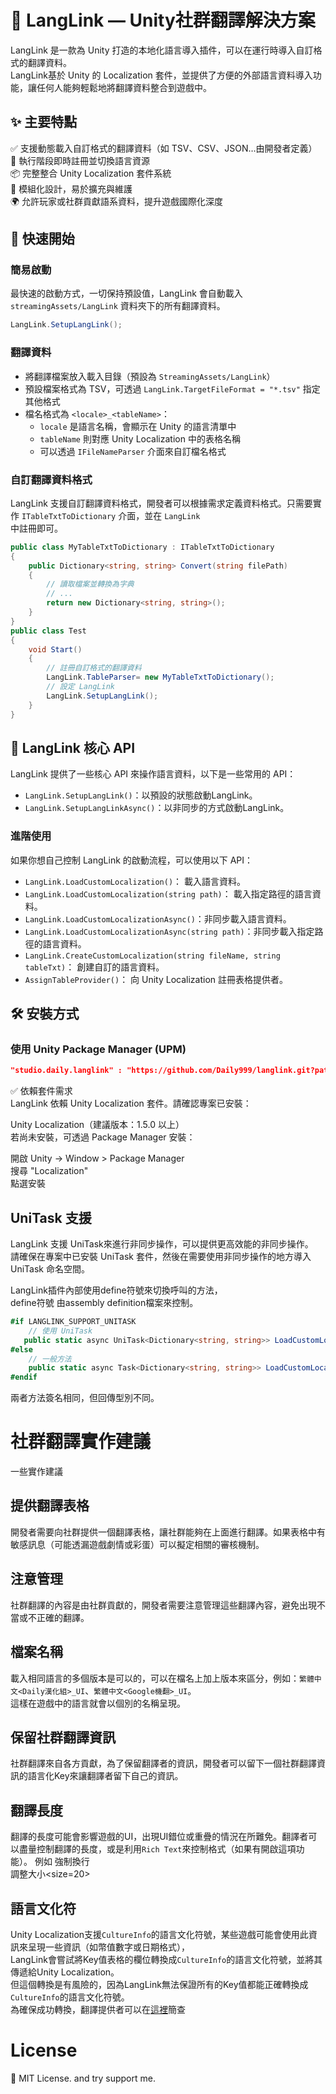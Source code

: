 # 💬 LangLink — Unity社群翻譯解決方案

LangLink 是一款為 Unity 打造的本地化語言導入插件，可以在運行時導入自訂格式的翻譯資料。  
LangLink基於 Unity 的 Localization 套件，並提供了方便的外部語言資料導入功能，讓任何人能夠輕鬆地將翻譯資料整合到遊戲中。

## ✨ 主要特點

✅ 支援動態載入自訂格式的翻譯資料（如 TSV、CSV、JSON…由開發者定義）  
🔁 執行階段即時註冊並切換語言資源  
📦 完整整合 Unity Localization 套件系統  
🔌 模組化設計，易於擴充與維護  
🌍 允許玩家或社群貢獻語系資料，提升遊戲國際化深度

## 🚀 快速開始

### 簡易啟動

最快速的啟動方式，一切保持預設值，LangLink 會自動載入 `streamingAssets/LangLink` 資料夾下的所有翻譯資料。

~~~csharp
LangLink.SetupLangLink();
~~~

### 翻譯資料

- 將翻譯檔案放入載入目錄（預設為 `StreamingAssets/LangLink`）
- 預設檔案格式為 TSV，可透過 `LangLink.TargetFileFormat = "*.tsv"` 指定其他格式
- 檔名格式為 `<locale>_<tableName>`：
    - `locale` 是語言名稱，會顯示在 Unity 的語言清單中
    - `tableName` 則對應 Unity Localization 中的表格名稱
    - 可以透過 `IFileNameParser` 介面來自訂檔名格式

### 自訂翻譯資料格式

LangLink 支援自訂翻譯資料格式，開發者可以根據需求定義資料格式。只需要實作 `ITableTxtToDictionary` 介面，並在 `LangLink`  
中註冊即可。

~~~csharp
public class MyTableTxtToDictionary : ITableTxtToDictionary
{
    public Dictionary<string, string> Convert(string filePath)
    {
        // 讀取檔案並轉換為字典
        // ...
        return new Dictionary<string, string>();
    }
}
public class Test 
{
    void Start()
    {
        // 註冊自訂格式的翻譯資料
        LangLink.TableParser= new MyTableTxtToDictionary();
        // 設定 LangLink
        LangLink.SetupLangLink();
    }
}
~~~

## 🔧 LangLink 核心 API

LangLink 提供了一些核心 API 來操作語言資料，以下是一些常用的 API：

- `LangLink.SetupLangLink()`：以預設的狀態啟動LangLink。
- `LangLink.SetupLangLinkAsync()`：以非同步的方式啟動LangLink。

### 進階使用

如果你想自己控制 LangLink 的啟動流程，可以使用以下 API：

- `LangLink.LoadCustomLocalization()`： 載入語言資料。
- `LangLink.LoadCustomLocalization(string path)`： 載入指定路徑的語言資料。
- `LangLink.LoadCustomLocalizationAsync()`：非同步載入語言資料。
- `LangLink.LoadCustomLocalizationAsync(string path)`：非同步載入指定路徑的語言資料。
- `LangLink.CreateCustomLocalization(string fileName, string tableTxt)`： 創建自訂的語言資料。
- `AssignTableProvider()`： 向 Unity Localization 註冊表格提供者。

## 🛠️ 安裝方式

### 使用 Unity Package Manager (UPM)

~~~json
"studio.daily.langlink" : "https://github.com/Daily999/langlink.git?path=LangLink"
~~~

✅ 依賴套件需求  
LangLink 依賴 Unity Localization 套件。請確認專案已安裝：

Unity Localization（建議版本：1.5.0 以上）  
若尚未安裝，可透過 Package Manager 安裝：

開啟 Unity → Window > Package Manager  
搜尋 "Localization"  
點選安裝

## UniTask 支援

LangLink 支援 UniTask來進行非同步操作，可以提供更高效能的非同步操作。  
請確保在專案中已安裝 UniTask 套件，然後在需要使用非同步操作的地方導入 UniTask 命名空間。

LangLink插件內部使用define符號來切換呼叫的方法，  
define符號 由assembly definition檔案來控制。

~~~csharp
#if LANGLINK_SUPPORT_UNITASK
    // 使用 UniTask
   public static async UniTask<Dictionary<string, string>> LoadCustomLocalizationAsync()
#else
    // 一般方法
    public static async Task<Dictionary<string, string>> LoadCustomLocalizationAsync()
#endif
~~~

兩者方法簽名相同，但回傳型別不同。

# 社群翻譯實作建議

一些實作建議

## 提供翻譯表格

開發者需要向社群提供一個翻譯表格，讓社群能夠在上面進行翻譯。如果表格中有敏感訊息（可能透漏遊戲劇情或彩蛋）可以擬定相關的審核機制。

## 注意管理

社群翻譯的內容是由社群貢獻的，開發者需要注意管理這些翻譯內容，避免出現不當或不正確的翻譯。

## 檔案名稱

載入相同語言的多個版本是可以的，可以在檔名上加上版本來區分，例如：`繁體中文<Daily漢化組>_UI`、`繁體中文<Google機翻>_UI`。  
這樣在遊戲中的語言就會以個別的名稱呈現。

## 保留社群翻譯資訊

社群翻譯來自各方貢獻，為了保留翻譯者的資訊，開發者可以留下一個社群翻譯資訊的語言化Key來讓翻譯者留下自己的資訊。

## 翻譯長度

翻譯的長度可能會影響遊戲的UI，出現UI錯位或重疊的情況在所難免。翻譯者可以盡量控制翻譯的長度，或是利用`Rich Text`來控制格式（如果有開啟這項功能）。
例如 強制換行<br> 調整大小<size=20>

## 語言文化符

Unity Localization支援`CultureInfo`的語言文化符號，某些遊戲可能會使用此資訊來呈現一些資訊（如幣值數字或日期格式），  
LangLink會嘗試將Key值表格的欄位轉換成`CultureInfo`的語言文化符號，並將其傳遞給Unity Localization。  
但這個轉換是有風險的，因為LangLink無法保證所有的Key值都能正確轉換成`CultureInfo`的語言文化符號。  
為確保成功轉換，翻譯提供者可以在[這裡](./CultureCode.md)簡查  

# License
🥳 MIT License. and try support me.
